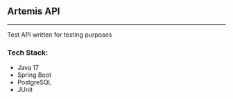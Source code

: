 ## Artemis API

---

Test API written for testing purposes

### Tech Stack:
- Java 17
- Spring Boot
- PostgreSQL
- JUnit